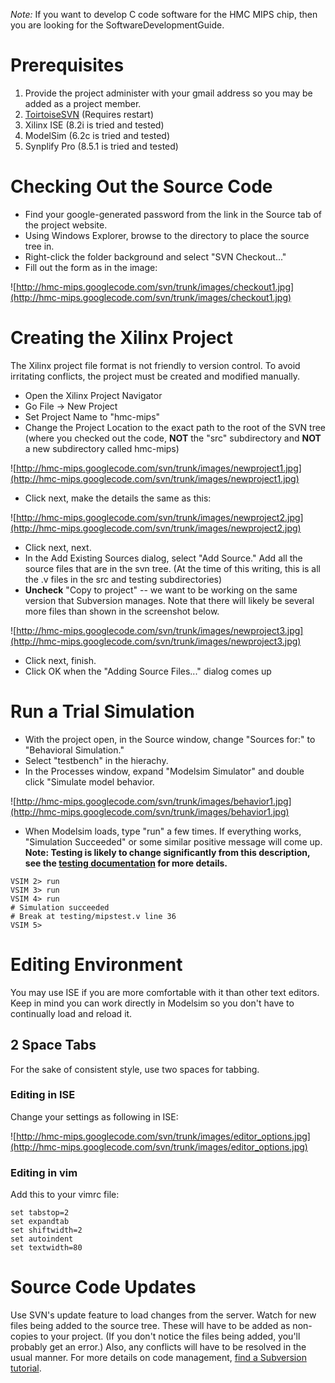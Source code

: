 _Note:_ If you want to develop C code software for the HMC MIPS chip, then you are looking for the SoftwareDevelopmentGuide.

# Prerequisites

  1. Provide the project administer with your gmail address so you may be added as a project member.
  1. [ToirtoiseSVN](http://tortoisesvn.net/downloads) (Requires restart)
  1. Xilinx ISE (8.2i is tried and tested)
  1. ModelSim (6.2c is tried and tested)
  1. Synplify Pro (8.5.1 is tried and tested)



# Checking Out the Source Code

  * Find your google-generated password from the link in the Source tab of the project website.
  * Using Windows Explorer, browse to the directory to place the source tree in.
  * Right-click the folder background and select "SVN Checkout..."
  * Fill out the form as in the image:

![http://hmc-mips.googlecode.com/svn/trunk/images/checkout1.jpg](http://hmc-mips.googlecode.com/svn/trunk/images/checkout1.jpg)

# Creating the Xilinx Project

The Xilinx project file format is not friendly to version control.  To avoid irritating conflicts, the project must be created and modified manually.

  * Open the Xilinx Project Navigator
  * Go File -> New Project
  * Set Project Name to "hmc-mips"
  * Change the Project Location to the exact path to the root of the SVN tree (where you checked out the code, **NOT** the "src" subdirectory and **NOT** a new subdirectory called hmc-mips)

![http://hmc-mips.googlecode.com/svn/trunk/images/newproject1.jpg](http://hmc-mips.googlecode.com/svn/trunk/images/newproject1.jpg)

  * Click next, make the details the same as this:

![http://hmc-mips.googlecode.com/svn/trunk/images/newproject2.jpg](http://hmc-mips.googlecode.com/svn/trunk/images/newproject2.jpg)

  * Click next, next.
  * In the Add Existing Sources dialog, select "Add Source."  Add all the source files that are in the svn tree.  (At the time of this writing, this is all the .v files in the src and testing subdirectories)
  * **Uncheck** "Copy to project" -- we want to be working on the same version that Subversion manages. Note that there will likely be several more files than shown in the screenshot below.

![http://hmc-mips.googlecode.com/svn/trunk/images/newproject3.jpg](http://hmc-mips.googlecode.com/svn/trunk/images/newproject3.jpg)

  * Click next, finish.
  * Click OK when the "Adding Source Files..." dialog comes up


# Run a Trial Simulation

  * With the project open, in the Source window, change "Sources for:" to "Behavioral Simulation."
  * Select "testbench" in the hierachy.
  * In the Processes window, expand "Modelsim Simulator" and double click "Simulate model behavior.

![http://hmc-mips.googlecode.com/svn/trunk/images/behavior1.jpg](http://hmc-mips.googlecode.com/svn/trunk/images/behavior1.jpg)

  * When Modelsim loads, type "run" a few times.  If everything works, "Simulation Succeeded" or some similar positive message will come up. **Note: Testing is likely to change significantly from this description, see the [testing documentation](TestingGuide.md) for more details.**
```
VSIM 2> run
VSIM 3> run
VSIM 4> run
# Simulation succeeded
# Break at testing/mipstest.v line 36
VSIM 5> 
```


# Editing Environment

You may use ISE if you are more comfortable with it than other text editors.  Keep in mind you can work directly in Modelsim so you don't have to continually load and reload it.

## 2 Space Tabs

For the sake of consistent style, use two spaces for tabbing.

### Editing in ISE
Change your settings as following in ISE:

![http://hmc-mips.googlecode.com/svn/trunk/images/editor_options.jpg](http://hmc-mips.googlecode.com/svn/trunk/images/editor_options.jpg)

### Editing in vim

Add this to your vimrc file:

```
set tabstop=2
set expandtab
set shiftwidth=2
set autoindent
set textwidth=80
```

# Source Code Updates

Use SVN's update feature to load changes from the server.  Watch for new files being added to the source tree.  These will have to be added as non-copies to your project.  (If you don't notice the files being added, you'll probably get an error.)  Also, any conflicts will have to be resolved in the usual manner.  For more details on code management, [find a Subversion tutorial](http://www.google.com/search?q=subversion+tutorial&ie=utf-8&oe=utf-8&rls=org.mozilla:en-US:official).


